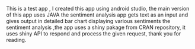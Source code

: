 This is a test app , I created this app using android studio, the main version of this app uses JAVA
the sentiment analysis app gets text as an input and gives output in detailed bar chart displaying various sentiments
the sentiment analysis ,the app uses a shiny pakage from CRAN repository, it uses shiny API to respond and process the given request,
thank you for reading.
